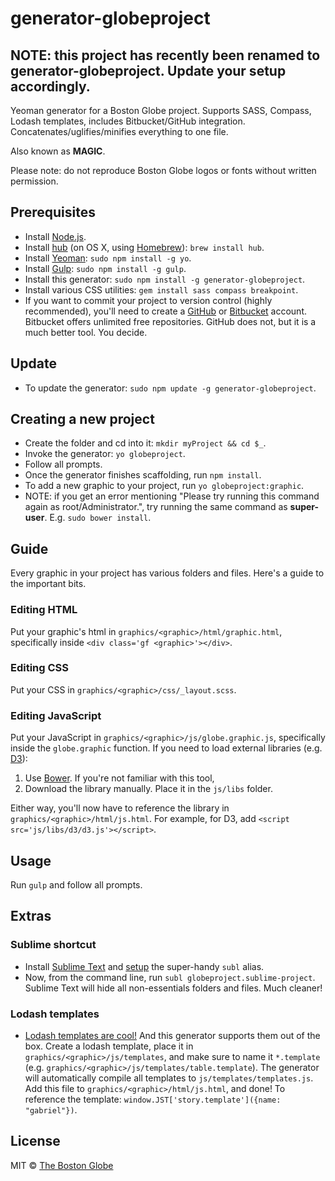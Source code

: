 # generator-globeproject

## NOTE: this project has recently been renamed to **generator-globeproject**. Update your setup accordingly.

Yeoman generator for a Boston Globe project. Supports SASS, Compass, Lodash templates, includes Bitbucket/GitHub integration. Concatenates/uglifies/minifies everything to one file.

Also known as **MAGIC**.

Please note: do not reproduce Boston Globe logos or fonts without written permission.

## Prerequisites

- Install [Node.js](http://nodejs.org/).
- Install [hub](https://github.com/github/hub) (on OS X, using [Homebrew](http://brew.sh)): `brew install hub`.
- Install [Yeoman](http://yeoman.io/): `sudo npm install -g yo`.
- Install [Gulp](https://github.com/gulpjs/gulp): `sudo npm install -g gulp`.
- Install this generator: `sudo npm install -g generator-globeproject`.
- Install various CSS utilities: `gem install sass compass breakpoint`.
- If you want to commit your project to version control (highly recommended), you'll need to create a [GitHub](http://github.com) or [Bitbucket](http://bitbucket.org) account. Bitbucket offers unlimited free repositories. GitHub does not, but it is a much better tool. You decide.

## Update

- To update the generator: `sudo npm update -g generator-globeproject`.

## Creating a new project
- Create the folder and cd into it: `mkdir myProject && cd $_`.
- Invoke the generator: `yo globeproject`.
- Follow all prompts.
- Once the generator finishes scaffolding, run `npm install`.
- To add a new graphic to your project, run `yo globeproject:graphic`.
- NOTE: if you get an error mentioning "Please try running this command again as root/Administrator.", try running the same command as **super-user**. E.g. `sudo bower install`.

## Guide

Every graphic in your project has various folders and files. Here's a guide to the important bits.

### Editing HTML

Put your graphic's html in `graphics/<graphic>/html/graphic.html`, specifically inside `<div class='gf <graphic>'></div>`.

### Editing CSS

Put your CSS in `graphics/<graphic>/css/_layout.scss`.

### Editing JavaScript

Put your JavaScript in `graphics/<graphic>/js/globe.graphic.js`, specifically inside the `globe.graphic` function. If you need to load external libraries (e.g. [D3](http://d3js.org/)):

1. Use [Bower](http://bower.io/). If you're not familiar with this tool,
2. Download the library manually. Place it in the `js/libs` folder.

Either way, you'll now have to reference the library in `graphics/<graphic>/html/js.html`. For example, for D3, add `<script src='js/libs/d3/d3.js'></script>`.

## Usage

Run `gulp` and follow all prompts.

## Extras

### Sublime shortcut

- Install [Sublime Text](http://www.sublimetext.com/3) and [setup](http://crabonature.pl/posts/20-sublime-text-3-on-os-x-terminal) the super-handy `subl` alias.
- Now, from the command line, run `subl globeproject.sublime-project`. Sublime Text will hide all non-essentials folders and files. Much cleaner!

### Lodash templates

- [Lodash templates are cool!](http://lodash.com/docs#template) And this generator supports them out of the box. Create a lodash template, place it in `graphics/<graphic>/js/templates`, and make sure to name it `*.template` (e.g. `graphics/<graphic>/js/templates/table.template`). The generator will automatically compile all templates to `js/templates/templates.js`. Add this file to `graphics/<graphic>/html/js.html`, and done! To reference the template: `window.JST['story.template']({name: "gabriel"})`.

## License

MIT © [The Boston Globe](http://github.com/BostonGlobe)
